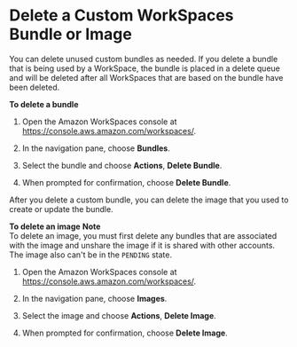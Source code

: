 # Delete a Custom WorkSpaces Bundle or Image<a name="delete_bundle"></a>

You can delete unused custom bundles as needed\. If you delete a bundle that is being used by a WorkSpace, the bundle is placed in a delete queue and will be deleted after all WorkSpaces that are based on the bundle have been deleted\.

**To delete a bundle**

1. Open the Amazon WorkSpaces console at [https://console\.aws\.amazon\.com/workspaces/](https://console.aws.amazon.com/workspaces/)\.

1. In the navigation pane, choose **Bundles**\.

1. Select the bundle and choose **Actions**, **Delete Bundle**\.

1. When prompted for confirmation, choose **Delete Bundle**\.

After you delete a custom bundle, you can delete the image that you used to create or update the bundle\.

**To delete an image**
**Note**  
To delete an image, you must first delete any bundles that are associated with the image and unshare the image if it is shared with other accounts\. The image also can't be in the `PENDING` state\.

1. Open the Amazon WorkSpaces console at [https://console\.aws\.amazon\.com/workspaces/](https://console.aws.amazon.com/workspaces/)\.

1. In the navigation pane, choose **Images**\.

1. Select the image and choose **Actions**, **Delete Image**\.

1. When prompted for confirmation, choose **Delete Image**\.